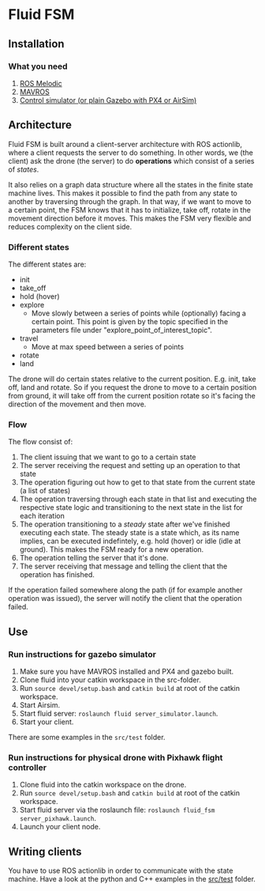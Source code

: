 # Fluid FSM


## Installation 

### What you need

1. [ROS Melodic](http://wiki.ros.org/melodic/Installation) 
2. [MAVROS](https://dev.px4.io/en/ros/mavros_installation.html)
3. [Control simulator (or plain Gazebo with PX4 or AirSim)](https://github.com/AscendNTNU/control_simulator)

## Architecture

Fluid FSM is built around a client-server architecture with ROS actionlib, where a client requests the server to do something. In other words, we (the client) ask the drone (the server) to do **operations** which consist of a series of *states*. 

It also relies on a graph data structure where all the states in the finite state machine lives. This makes it possible to find the path from any
state to another by traversing through the graph. In that way, if we want to move to a certain point, the FSM knows that it has to initialize,
take off, rotate in the movement direction before it moves. This makes the FSM very flexible and reduces complexity on the client side. 

### Different states

The different states are:
- init
- take_off
- hold (hover)
- explore
  - Move slowly between a series of points while (optionally) facing a certain point. This point is given by the topic specified in the parameters file under "explore_point_of_interest_topic".
- travel
  - Move at max speed between a series of points
- rotate
- land

The drone will do certain states relative to the current position. E.g. init, take off, land and rotate. So if you request 
the drone to move to a certain position from ground, it will take off from the current position rotate so it's facing the
direction of the movement and then move. 

### Flow

The flow consist of: 

1. The client issuing that we want to go to a certain state
2. The server receiving the request and setting up an operation to that state 
3. The operation figuring out how to get to that state from the current state (a list of states)
4. The operation traversing through each state in that list and executing the respective state logic and transitioning to the next state in the list for each iteration
5. The operation transitioning to a *steady* state after we've finished executing each state. The steady state is a state which, as its name implies,
   can be executed indefintely, e.g. hold (hover) or idle (idle at ground). This makes the FSM ready for a new operation.
6. The operation telling the server that it's done.
7. The server receiving that message and telling the client that the operation has finished.

If the operation failed somewhere along the path (if for example another operation was issued), the server will notify the client that the operation
failed.


## Use

### Run instructions for gazebo simulator

1. Make sure you have MAVROS installed and PX4 and gazebo built. 
2. Clone fluid into your catkin workspace in the src-folder.
3. Run `source devel/setup.bash` and `catkin build` at root of the catkin workspace.
4. Start Airsim. 
5. Start fluid server: `roslaunch fluid server_simulator.launch`.
6. Start your client. 

There are some examples in the `src/test` folder.


### Run instructions for physical drone with Pixhawk flight controller

1. Clone fluid into the catkin workspace on the drone. 
2. Run `source devel/setup.bash` and `catkin build` at root of the catkin workspace.
3. Start fluid server via the roslaunch file: `roslaunch fluid_fsm server_pixhawk.launch`.
4. Launch your client node.

## Writing clients

You have to use ROS actionlib in order to communicate with the state machine. Have a look at the python and C++ examples in the [src/test](https://github.com/AscendNTNU/fluid/tree/master/src/test) folder.
